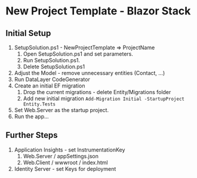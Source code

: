 ﻿# New Project Template - Blazor Stack

## Initial Setup
1. SetupSolution.ps1 - NewProjectTemplate => ProjectName
   1. Open SetupSolution.ps1 and set parameters.
   1. Run SetupSolution.ps1.
   1. Delete SetupSolution.ps1
1. Adjust the Model - remove unnecessary entities (Contact, ...)
1. Run DataLayer CodeGenerator
1. Create an initial EF migration
   1. Drop the current migrations - delete Entity/Migrations folder
   1. Add new initial migration `Add-Migration Initial -StartupProject Entity.Tests`
1. Set Web.Server as the startup project.
1. Run the app...

## Further Steps
1. Application Insights - set InstrumentationKey
	1. Web.Server / appSettings.json
    2. Web.Client / wwwroot / index.html
2. Identity Server - set Keys for deployment

